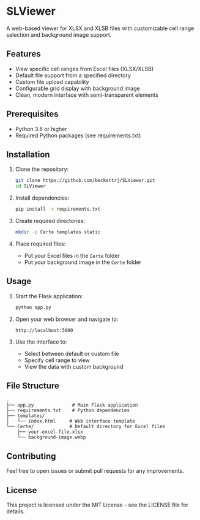 # SLViewer

A web-based viewer for XLSX and XLSB files with customizable cell range selection and background image support.

## Features

- View specific cell ranges from Excel files (XLSX/XLSB)
- Default file support from a specified directory
- Custom file upload capability
- Configurable grid display with background image
- Clean, modern interface with semi-transparent elements

## Prerequisites

- Python 3.8 or higher
- Required Python packages (see requirements.txt)

## Installation

1. Clone the repository:
   ```bash
   git clone https://github.com/beckettrj/SLViewer.git
   cd SLViewer
   ```

2. Install dependencies:
   ```bash
   pip install -r requirements.txt
   ```

3. Create required directories:
   ```bash
   mkdir -p Certe templates static
   ```

4. Place required files:
   - Put your Excel files in the `Certe` folder
   - Put your background image in the `Certe` folder

## Usage

1. Start the Flask application:
   ```bash
   python app.py
   ```

2. Open your web browser and navigate to:
   ```
   http://localhost:5000
   ```

3. Use the interface to:
   - Select between default or custom file
   - Specify cell range to view
   - View the data with custom background

## File Structure

```
.
├── app.py              # Main Flask application
├── requirements.txt    # Python dependencies
├── templates/         
│   └── index.html     # Web interface template
└── Certe/             # Default directory for Excel files
    ├── your-excel-file.xlsx
    └── background-image.webp
```

## Contributing

Feel free to open issues or submit pull requests for any improvements.

## License

This project is licensed under the MIT License - see the LICENSE file for details. 